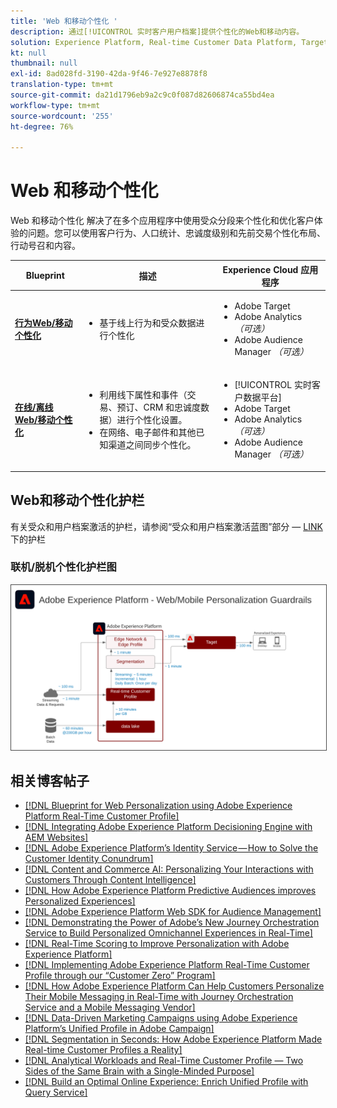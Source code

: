 ```yaml
---
title: 'Web 和移动个性化 '
description: 通过[!UICONTROL 实时客户用户档案]提供个性化的Web和移动内容。
solution: Experience Platform, Real-time Customer Data Platform, Target, Audience Manager, Analytics, Experience Cloud Services
kt: null
thumbnail: null
exl-id: 8ad028fd-3190-42da-9f46-7e927e8878f8
translation-type: tm+mt
source-git-commit: da21d1796eb9a2c9c0f087d82606874ca55bd4ea
workflow-type: tm+mt
source-wordcount: '255'
ht-degree: 76%

---
```


# Web 和移动个性化

Web 和移动个性化 解决了在多个应用程序中使用受众分段来个性化和优化客户体验的问题。您可以使用客户行为、人口统计、忠诚度级别和先前交易个性化布局、行动号召和内容。

| Blueprint | 描述 | Experience Cloud 应用程序 |
|---|---|---|
| **[行为Web/移动个性化](behavioral.md)** | <ul><li>基于线上行为和受众数据进行个性化</li></ul> | <ul><li>Adobe Target</li><li>Adobe Analytics *（可选）*</li><li>Adobe Audience Manager *（可选）*</li></ul> |
| **[在线/离线Web/移动个性化](online-offline.md)** | <ul><li>利用线下属性和事件（交易、预订、CRM 和忠诚度数据）进行个性化设置。</li><li>在网络、电子邮件和其他已知渠道之间同步个性化。</li></ul> | <ul><li>[!UICONTROL 实时客户数据平台]</li><li>Adobe Target</li><li>Adobe Analytics *（可选）*</li><li>Adobe Audience Manager *（可选）*</li></ul> |

## Web和移动个性化护栏

有关受众和用户档案激活的护栏，请参阅“受众和用户档案激活蓝图”部分 — [ LINK](../audience-activation/overview.md)下的护栏

### 联机/脱机个性化护栏图

<img src="assets/personalization_guardrails.svg" alt="在线/离线Web个性化蓝图的参考体系结构" style="border:1px solid #4a4a4a" />

## 相关博客帖子

* [[!DNL Blueprint for Web Personalization using Adobe Experience Platform Real-Time Customer Profile]](https://medium.com/adobetech/blueprint-for-web-personalization-using-adobe-experience-platform-real-time-customer-profile-fef2ce7a4b2f)
* [[!DNL Integrating Adobe Experience Platform Decisioning Engine with AEM Websites]](https://jaeness.medium.com/integrating-adobe-experience-platform-decisioning-engine-with-aem-websites-9c222acd12e2)
* [[!DNL Adobe Experience Platform’s Identity Service — How to Solve the Customer Identity Conundrum]](https://medium.com/adobetech/adobe-experience-platforms-identity-service-how-to-solve-the-customer-identity-conundrum-f95e22d16ea9)
* [[!DNL Content and Commerce AI: Personalizing Your Interactions with Customers Through Content Intelligence]](https://medium.com/adobetech/content-and-commerce-ai-personalizing-your-interactions-with-customers-through-content-intelligence-dc182601deab)
* [[!DNL How Adobe Experience Platform Predictive Audiences improves Personalized Experiences]](https://medium.com/adobetech/how-adobe-experience-platform-predictive-audiences-improves-personalized-experiences-1f75a60cb7a3)
* [[!DNL Adobe Experience Platform Web SDK for Audience Management]](https://medium.com/adobetech/adobe-experience-platform-web-sdk-for-audience-management-751fa6d063bc)
* [[!DNL Demonstrating the Power of Adobe’s New Journey Orchestration Service to Build Personalized Omnichannel Experiences in Real-Time]](https://medium.com/adobetech/demonstrating-the-power-of-adobes-new-journey-orchestration-service-to-build-personalized-aa60d88cd34)
* [[!DNL Real-Time Scoring to Improve Personalization with Adobe Experience Platform]](https://medium.com/adobetech/real-time-scoring-to-improve-personalization-with-adobe-experience-platform-78d3a47406f7)
* [[!DNL Implementing Adobe Experience Platform Real-Time Customer Profile through our “Customer Zero” Program]](https://medium.com/adobetech/implementing-adobe-experience-platform-real-time-customer-profile-through-our-customer-zero-32e7cd952896)
* [[!DNL How Adobe Experience Platform Can Help Customers Personalize Their Mobile Messaging in Real-Time with Journey Orchestration Service and a Mobile Messaging Vendor]](https://medium.com/adobetech/how-adobe-experience-platform-helped-a-client-personalize-their-mobile-messaging-in-real-time-with-7d634aefa098)
* [[!DNL Data-Driven Marketing Campaigns using Adobe Experience Platform’s Unified Profile in Adobe Campaign]](https://medium.com/adobetech/data-driven-marketing-campaigns-using-adobe-experience-platforms-unified-profile-in-adobe-campaign-9d9a97e183c4)
* [[!DNL Segmentation in Seconds: How Adobe Experience Platform Made Real-time Customer Profiles a Reality]](https://medium.com/adobetech/segmentation-in-seconds-how-adobe-experience-platform-made-real-time-customer-profiles-a-reality-a7a8552b0847)
* [[!DNL Analytical Workloads and Real-Time Customer Profile — Two Sides of the Same Brain with a Single-Minded Purpose]](https://medium.com/adobetech/analytical-workloads-and-real-time-customer-profile-two-sides-of-the-same-brain-with-a-cdfac85ce8c1)
* [[!DNL Build an Optimal Online Experience: Enrich Unified Profile with Query Service]](https://medium.com/adobetech/build-an-optimal-online-experience-enrich-unified-profile-with-query-service-8027c196ab33)
